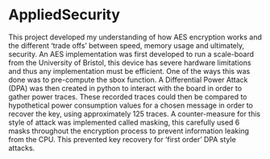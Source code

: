 # AppliedSecurity
This project developed my understanding of how AES encryption works and the different ‘trade offs’ between speed, memory usage and ultimately, security. An AES implementation was first developed to run a scale-board from the University of Bristol, this device has severe hardware limitations and thus any implementation must be efficient. One of the ways this was done was to pre-compute the sbox function. A Differential Power Attack (DPA) was then created in python to interact with the board in order to gather power traces. These recorded traces could then be compared to hypothetical power consumption values for a chosen message in order to recover the key, using approximately 125 traces. A counter-measure for this style of attack was implemented called masking, this carefully used 6 masks throughout the encryption process to prevent information leaking from the CPU. This prevented key recovery for ‘first order’ DPA style attacks.
